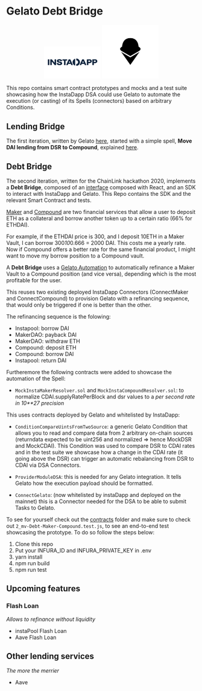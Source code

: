 # Gelato Debt Bridge

<p  align="center">
<img  src="assets/instadapp_filled.svg"  width="150px"/>
<img  src="assets/Gelato_Black.svg"  width="150px"/></p>

This repo contains smart contract prototypes and mocks and a test suite showcasing how the InstaDapp DSA could use Gelato to automate the execution (or casting) of its Spells (connectors) based on arbitrary Conditions.

## Lending Bridge

The first iteration, written by Gelato [here](https://github.com/gelatodigital/gelato-instadapp), started with a simple spell, **Move DAI lending from DSR to Compound**, explained [here](/LendingBridgeExample.md).

## Debt Bridge

The second iteration, written for the ChainLink hackathon 2020, implements a **Debt Bridge**, composed of an [interface](https://github.com/oscarwroche/gelato-debt-bridge-frontend) composed with React, and an SDK to interact with InstaDapp and Gelato. This Repo contains the SDK and the relevant Smart Contract and tests.

[Maker](https://makerdao.com/en/) and [Compound](https://compound.finance/) are two financial services that allow a user to deposit ETH as a collateral and borrow another token up to a certain ratio (66% for ETHDAI).

For example, if the ETHDAI price is 300, and I deposit 10ETH in a Maker Vault, I can borrow 300*10*0.666 = 2000 DAI. This costs me a yearly rate.
Now if Compound offers a better rate for the same financial product, I might want to move my borrow position to a Compound vault.

A **Debt Bridge** uses a [Gelato Automation](https://gelato.network/) to automatically refinance a Maker Vault to a Compound position (and vice versa), depending which is the most profitable for the user.

This reuses two existing deployed InstaDapp Connectors (ConnectMaker and ConnectCompound) to provision Gelato with a refinancing sequence, that would only be triggered if one is better than the other.

The refinancing sequence is the folowing:
- Instapool: borrow DAI
- MakerDAO: payback DAI
- MakerDAO: withdraw ETH
- Compound: deposit ETH
- Compound: borrow DAI
- Instapool: return DAI

Furtheremore the following contracts were added to showcase the automation of the Spell:

- `MockInstaMakerResolver.sol` and `MockInstaCompoundResolver.sol`: to normalize CDAI.supplyRatePerBlock and dsr values to a _per second rate in 10\*\*27 precision_

This uses contracts deployed by Gelato and whitelisted by InstaDapp:

- `ConditionCompareUintsFromTwoSource`: a generic Gelato Condition that allows you to read and compare data from 2 arbitrary on-chain sources (returndata expected to be uint256 and normalized => hence MockDSR and MockCDAI). This Condition was used to compare DSR to CDAI rates and in the test suite we showcase how a change in the CDAI rate (it going above the DSR) can trigger an automatic rebalancing from DSR to CDAI via DSA Connectors.

- `ProviderModuleDSA`: this is needed for any Gelato integration. It tells Gelato how the execution payload should be formatted. 

- `ConnectGelato`: (now whitelisted by instaDapp and deployed on the mainnet) this is a Connector needed for the DSA to be able to submit Tasks to Gelato.

To see for yourself check out the [contracts](./contracts) folder and make sure to check out `2_mv-Debt-Maker-Compound.test.js`, to see an end-to-end test showcasing the prototype. To do so follow the steps below:

1. Clone this repo
2. Put your INFURA_ID and INFURA_PRIVATE_KEY in .env
3. yarn install
4. npm run build
5. npm run test

## Upcoming features

### Flash Loan
*Allows to refinance without liquidity*
- instaPool Flash Loan
- Aave Flash Loan

## Other lending services
*The more the merrier*
- Aave
